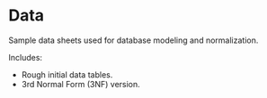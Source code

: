 # Data

Sample data sheets used for database modeling and normalization.

Includes:

- Rough initial data tables.
- 3rd Normal Form (3NF) version.